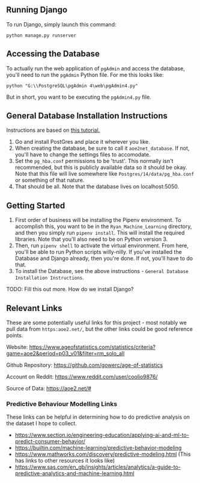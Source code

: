 ## Running Django

To run Django, simply launch this command:

```python manage.py runserver```

## Accessing the Database

To actually run the web application of `pgAdmin` and access the database, you'll need to run the `pgAdmin` Python file. For me this looks like:

```python "G:\\PostgreSQL\pgAdmin 4\web\pgAdmin4.py"```

But in short, you want to be executing the `pgAdmin4.py` file.

## General Database Installation Instructions

Instructions are based on [this tutorial.](https://stackpython.medium.com/how-to-start-django-project-with-a-database-postgresql-aaa1d74659d8)

1. Go and install PostGres and place it wherever you like.
2. When creating the database, be sure to call it `aoe2net_database`. If not, you'll have to change the settings files to accomodate.
3. Set the `pg_hba.conf` permissions to be 'trust'. This normally isn't recommended, but this is publicly available data so it should be okay. Note that this file will live somewhere like `Postgres/14/data/pg_hba.conf` or something of that nature.
4. That should be all. Note that the database lives on localhost:5050.

## Getting Started

1. First order of business will be installing the Pipenv environment. To accomplish this, you want to be in the `Ryan_Machine_Learning` directory, and then you simply run `pipenv install`. This will install the required libraries. Note that you'll also need to be on Python version 3.
2. Then, run `pipenv shell` to activate the virtual environment. From here, you'll be able to run Python scripts willy-nilly. If you've installed the Database and Django already, then you're done. If not, you'll have to do that.
3. To install the Database, see the above instructions - `General Database Installation Instructions`.

TODO: Fill this out more. How do we install Django?

## Relevant Links

These are some potentially useful links for this project - most notably we pull data from `https:aoe2.net/`, but the other links could be good reference points.

Website: https://www.ageofstatistics.com/statistics/criteria?game=aoe2&period=p03_v01&filter=rm_solo_all

Github Repository: https://github.com/gowerc/age-of-statistics

Account on Reddit: https://www.reddit.com/user/coolio9876/

Source of Data: https://aoe2.net/#

### Predictive Behaviour Modelling Links

These links can be helpful in determining how to do predictive analysis on the dataset I hope to collect.
- https://www.section.io/engineering-education/applying-ai-and-ml-to-predict-consumer-behavior/
- https://builtin.com/machine-learning/predictive-behavior-modeling
- https://www.mathworks.com/discovery/predictive-modeling.html (This has links to other resources it looks like)
- https://www.sas.com/en_gb/insights/articles/analytics/a-guide-to-predictive-analytics-and-machine-learning.html
